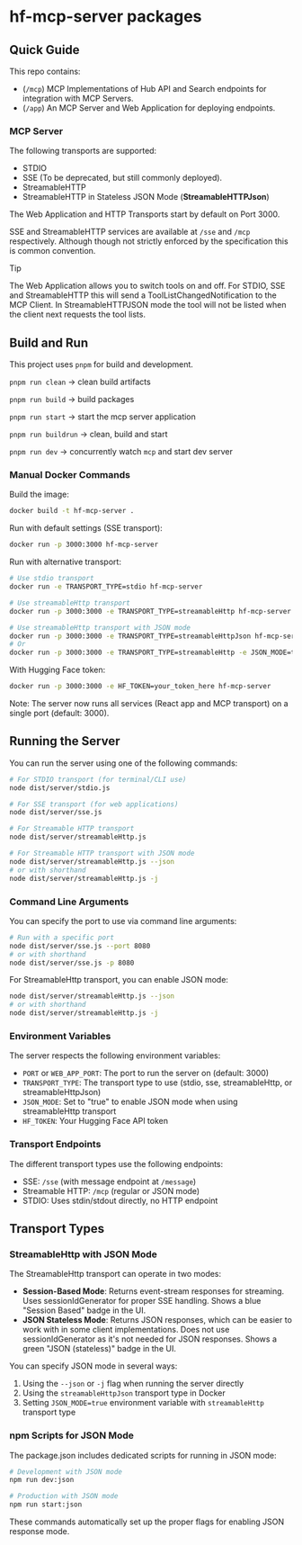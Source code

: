 # hf-mcp-server packages

## Quick Guide

This repo contains:

 - (`/mcp`) MCP Implementations of Hub API and Search endpoints for integration with MCP Servers. 
 - (`/app`) An MCP Server and Web Application for deploying endpoints.

### MCP Server

The following transports are supported:

- STDIO 
- SSE (To be deprecated, but still commonly deployed).
- StreamableHTTP
- StreamableHTTP in Stateless JSON Mode (**StreamableHTTPJson**)

The Web Application and HTTP Transports start by default on Port 3000. 

SSE and StreamableHTTP services are available at `/sse` and `/mcp` respectively. Although though not strictly enforced by the specification this is common convention.

> [!TIP]
> The Web Application allows you to switch tools on and off. For STDIO, SSE and StreamableHTTP this will send a ToolListChangedNotification to the MCP Client. In StreamableHTTPJSON mode the tool will not be listed when the client next requests the tool lists.

## Build and Run

This project uses `pnpm` for build and development. 

`pnpm run clean` -> clean build artifacts

`pnpm run build` -> build packages

`pnpm run start` -> start the mcp server application

`pnpm run buildrun` -> clean, build and start

`pnpm run dev` -> concurrently watch `mcp` and start dev server


### Manual Docker Commands

Build the image:
```bash
docker build -t hf-mcp-server .
```

Run with default settings (SSE transport):
```bash
docker run -p 3000:3000 hf-mcp-server
```

Run with alternative transport:
```bash
# Use stdio transport
docker run -e TRANSPORT_TYPE=stdio hf-mcp-server

# Use streamableHttp transport
docker run -p 3000:3000 -e TRANSPORT_TYPE=streamableHttp hf-mcp-server

# Use streamableHttp transport with JSON mode
docker run -p 3000:3000 -e TRANSPORT_TYPE=streamableHttpJson hf-mcp-server
# Or
docker run -p 3000:3000 -e TRANSPORT_TYPE=streamableHttp -e JSON_MODE=true hf-mcp-server
```

With Hugging Face token:
```bash
docker run -p 3000:3000 -e HF_TOKEN=your_token_here hf-mcp-server
```

Note: The server now runs all services (React app and MCP transport) on a single port (default: 3000).

## Running the Server

You can run the server using one of the following commands:

```bash
# For STDIO transport (for terminal/CLI use)
node dist/server/stdio.js

# For SSE transport (for web applications)
node dist/server/sse.js

# For Streamable HTTP transport
node dist/server/streamableHttp.js

# For Streamable HTTP transport with JSON mode
node dist/server/streamableHttp.js --json
# or with shorthand
node dist/server/streamableHttp.js -j
```

### Command Line Arguments

You can specify the port to use via command line arguments:

```bash
# Run with a specific port
node dist/server/sse.js --port 8080
# or with shorthand
node dist/server/sse.js -p 8080
```

For StreamableHttp transport, you can enable JSON mode:
```bash
node dist/server/streamableHttp.js --json
# or with shorthand
node dist/server/streamableHttp.js -j
```

### Environment Variables

The server respects the following environment variables:
- `PORT` or `WEB_APP_PORT`: The port to run the server on (default: 3000)
- `TRANSPORT_TYPE`: The transport type to use (stdio, sse, streamableHttp, or streamableHttpJson)
- `JSON_MODE`: Set to "true" to enable JSON mode when using streamableHttp transport
- `HF_TOKEN`: Your Hugging Face API token

### Transport Endpoints

The different transport types use the following endpoints:
- SSE: `/sse` (with message endpoint at `/message`)
- Streamable HTTP: `/mcp` (regular or JSON mode)
- STDIO: Uses stdin/stdout directly, no HTTP endpoint

## Transport Types

### StreamableHttp with JSON Mode

The StreamableHttp transport can operate in two modes:
- **Session-Based Mode**: Returns event-stream responses for streaming. Uses sessionIdGenerator for proper SSE handling. Shows a blue "Session Based" badge in the UI.
- **JSON Stateless Mode**: Returns JSON responses, which can be easier to work with in some client implementations. Does not use sessionIdGenerator as it's not needed for JSON responses. Shows a green "JSON (stateless)" badge in the UI.

You can specify JSON mode in several ways:
1. Using the `--json` or `-j` flag when running the server directly
2. Using the `streamableHttpJson` transport type in Docker
3. Setting `JSON_MODE=true` environment variable with `streamableHttp` transport type

### npm Scripts for JSON Mode

The package.json includes dedicated scripts for running in JSON mode:

```bash
# Development with JSON mode
npm run dev:json

# Production with JSON mode
npm run start:json
```

These commands automatically set up the proper flags for enabling JSON response mode.
